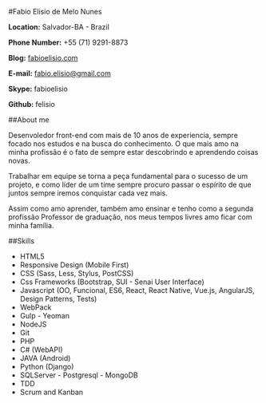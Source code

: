 #Fabio Elisio de Melo Nunes

**Location:** Salvador-BA - Brazil

**Phone Number:** +55 (71) 9291-8873

**Blog:** [fabioelisio.com](http://fabioelisio.com)

**E-mail:** fabio.elisio@gmail.com

**Skype:** fabioelisio

**Github:** felisio

##About me

Desenvoledor front-end com mais de 10 anos de experiencia, sempre focado nos estudos e na busca do conhecimento. O que mais amo na minha profissão é o fato de sempre estar descobrindo e aprendendo coisas novas. 

Trabalhar em equipe se torna a peça fundamental para o sucesso de um projeto, e como líder de um time sempre procuro passar o espírito de que juntos sempre iremos conquistar cada vez mais.

Assim como amo aprender, também amo ensinar e tenho como a segunda profissão Professor de graduação, nos meus tempos livres amo ficar com minha família.

##Skills

* HTML5 
* Responsive Design (Mobile First)
* CSS (Sass, Less, Stylus, PostCSS)
* Css Frameworks (Bootstrap, SUI - Senai User Interface)
* Javascript (OO, Funcional, ES6, React, React Native, Vue.js, AngularJS, Design Patterns, Tests)
* WebPack
* Gulp - Yeoman
* NodeJS
* Git
* PHP
* C# (WebAPI)
* JAVA (Android)
* Python (Django)
* SQLServer - Postgresql - MongoDB
* TDD
* Scrum and Kanban


